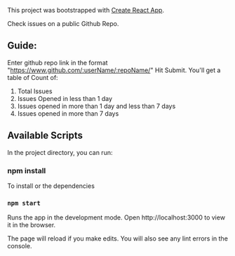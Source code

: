 This project was bootstrapped with [Create React App](https://github.com/facebook/create-react-app).

Check issues on a public Github Repo.

## Guide:
Enter github repo link in the format "https://www.github.com/:userName/:repoName/"
Hit Submit.
You'll get a table of Count of:
1. Total Issues
2. Issues Opened in less than 1 day
3. Issues opened in more than 1 day and less than 7 days
4. Issues opened in more than 7 days

## Available Scripts

In the project directory, you can run:

### npm install 
To install or the dependencies

### `npm start`

Runs the app in the development mode.
Open http://localhost:3000 to view it in the browser.

The page will reload if you make edits.
You will also see any lint errors in the console.